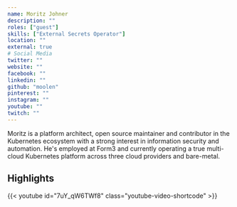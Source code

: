 ```yaml
---
name: Moritz Johner
description: ""
roles: ["guest"]
skills: ["External Secrets Operator"]
location: ""
external: true
# Social Media 
twitter: ""
website: ""
facebook: ""
linkedin: ""
github: "moolen"
pinterest: ""
instagram: ""
youtube: ""
twitch: ""
---
```


<!-- markdownlint-disable-next-line MD041-->
Moritz is a platform architect, open source maintainer and contributor in the Kubernetes ecosystem with a strong interest in information security and automation. He's employed at Form3 and currently operating a true multi-cloud Kubernetes platform across three cloud providers and bare-metal.

<!--more-->
## Highlights

{{< youtube id="7uY_qW6TWf8" class="youtube-video-shortcode" >}}

